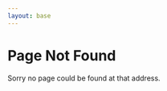 ```yaml
---
layout: base
---
```


<div class="not-found">
  <h1 class="title">Page Not Found</h1>
  <p>Sorry no page could be found at that address.</p>
</div>
